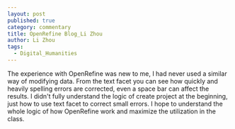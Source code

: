 ```yaml
---
layout: post
published: true
category: commentary
title: OpenRefine Blog_Li Zhou
author: Li Zhou
tags:
  - Digital_Humanities
---
```

The experience with OpenRefine was new to me, I had never used a similar way of modifying data. From the text facet you can see how quickly and heavily spelling errors are corrected, even a space bar can affect the results. I didn't fully understand the logic of create project at the beginning, just how to use text facet to correct small errors. I hope to understand the whole logic of how OpenRefine work and maximize the utilization in the class.
